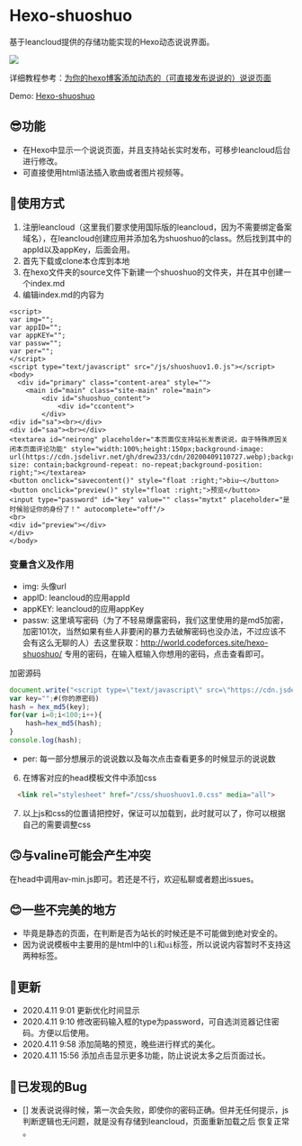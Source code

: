 # Hexo-shuoshuo
基于leancloud提供的存储功能实现的Hexo动态说说界面。

![](https://img.shields.io/github/stars/Drew233/hexo-shuoshuo)

详细教程参考：[为你的hexo博客添加动态的（可直接发布说说的）说说页面](https://cndrew.cn/2020/04/10/hexo-shuoshuo/)

Demo: [Hexo-shuoshuo](https://cndrew.cn/shuoshuo/)


## 😎功能
* 在Hexo中显示一个说说页面，并且支持站长实时发布，可移步leancloud后台进行修改。
* 可直接使用html语法插入歌曲或者图片视频等。

## 🐷使用方式
1. 注册leancloud（这里我们要求使用国际版的leancloud，因为不需要绑定备案域名），在leancloud创建应用并添加名为shuoshuo的class。然后找到其中的appId以及appKey，后面会用。
2. 首先下载或clone本仓库到本地
3. 在hexo文件夹的source文件下新建一个shuoshuo的文件夹，并在其中创建一个index.md
4. 编辑index.md的内容为
```
<script>
var img=""; 
var appID="";
var appKEY=""; 
var passw=""; 
var per=""; 
</script>
<script type="text/javascript" src="/js/shuoshuov1.0.js"></script>
<body>
  <div id="primary" class="content-area" style="">
    <main id="main" class="site-main" role="main">
        <div id="shuoshuo_content">
            <div id="ccontent">
        </div>
<div id="sa"><br></div>
<div id="saa"><br></div>
<textarea id="neirong" placeholder="本页面仅支持站长发表说说，由于特殊原因关闭本页面评论功能" style="width:100%;height:150px;background-image: url(https://cdn.jsdelivr.net/gh/drew233/cdn/20200409110727.webp);background-size: contain;background-repeat: no-repeat;background-position: right;"></textarea>
<button onclick="savecontent()" style="float :right;">biu~</button>
<button onclick="preview()" style="float :right;">预览</button>
<input type="password" id="key" value="" class="mytxt" placeholder="是时候验证你的身份了！" autocomplete="off"/>
<br>
<div id="preview"></div>
</div>
</body>
```
### 变量含义及作用
* img: 头像url
* appID: leancloud的应用appId
* appKEY: leancloud的应用appKey
* passw: 这里填写密码（为了不轻易爆露密码，我们这里使用的是md5加密，加密101次，当然如果有些人非要闲的暴力去破解密码也没办法，不过应该不会有这么无聊的人）去这里获取：http://world.codeforces.site/hexo-shuoshuo/ 专用的密码，在输入框输入你想用的密码，点击查看即可。

加密源码
```javascript
document.write("<script type=\"text/javascript\" src=\"https://cdn.jsdelivr.net/gh/drew233/css/md5.js\"></script>");
var key="";#(你的原密码)
hash = hex_md5(key);
for(var i=0;i<100;i++){
    hash=hex_md5(hash);
}
console.log(hash);
```
* per: 每一部分想展示的说说数以及每次点击查看更多的时候显示的说说数

6. 在博客对应的head模板文件中添加css
```html
  <link rel="stylesheet" href="/css/shuoshuov1.0.css" media="all">
```
7. 以上js和css的位置请把控好，保证可以加载到，此时就可以了，你可以根据自己的需要调整css


## 🙃与valine可能会产生冲突
在head中调用av-min.js即可。若还是不行，欢迎私聊或者题出issues。

## 😊一些不完美的地方
* 毕竟是静态的页面，在判断是否为站长的时候还是不可能做到绝对安全的。
* 因为说说模板中主要用的是html中的`li`和`ui`标签，所以说说内容暂时不支持这两种标签。

## 🚀更新
* 2020.4.11 9:01 更新优化时间显示
* 2020.4.11 9:10 修改密码输入框的type为password，可自选浏览器记住密码。方便以后使用。
* 2020.4.11 9:58  添加简略的预览，晚些进行样式的美化。
* 2020.4.11 15:56  添加点击显示更多功能，防止说说太多之后页面过长。

## 🐛已发现的Bug
* [] 发表说说得时候，第一次会失败，即使你的密码正确。但并无任何提示，js判断逻辑也无问题，就是没有存储到leancloud，页面重新加载之后 恢复正常 。
